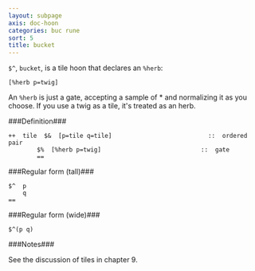 ```yaml
---
layout: subpage
axis: doc-hoon
categories: buc rune
sort: 5
title: bucket
---
```




`$^`, `bucket`, is a tile hoon that declares an `%herb`:

    [%herb p=twig]

An `%herb` is just a gate, accepting a sample of * and normalizing it as you choose. If you use a twig as a tile, it's treated as an herb.

###Definition###

    ++  tile  $&  [p=tile q=tile]                           ::  ordered pair
            $%  [%herb p=twig]                            ::  gate     
            ==

###Regular form (tall)###

    $^  p
        q
    ==

###Regular form (wide)###

    $^(p q)

###Notes###

See the discussion of tiles in chapter 9.
